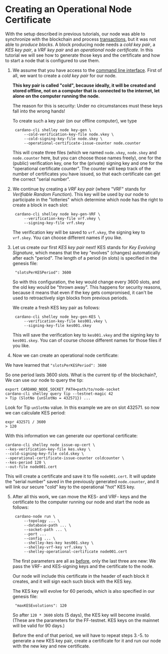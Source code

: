 # Creating an Operational Node Certificate

With the setup described in previous tutorials,
our node was able to synchronize with the blockchain and process [transactions](tx.md),
but it was not able to _produce blocks_.
A block producing node needs a _cold key pair_, a _KES key pair_, a _VRF key pair_ and an _operational node certificate_.
In this tutorial we will see how to generate those keys and the certificate and how to start a node that is configured to use them.

1. We assume that you have access to the [command line interface](cli.md).
   First of all, we want to create a _cold key pair_ for our node.

   __This key pair is called "cold", because ideally, it will be created and stored offline, not on a computer that is connected to the internet,
   let alone on the computer running the node.__

   The reason for this is security: Under no circumstances must these keys fall into the wrong hands!

   To create such a key pair (on our offline computer), we type

        cardano-cli shelley node key-gen \
            --cold-verification-key-file node.vkey \
            --cold-signing-key-file node.skey \
            --operational-certificate-issue-counter node.counter

   This will create three files (which we named `node.vkey`, `node.skey` and `node.counter` here, but you can choose those names freely),
   one for the (public) verification key, one for the (private) signing key and one for the "operational certificate counter".
   The counter will keep track of the number of certificates you have issued, so that each certificate can get the correct "serial number".

2. We continue by creating a _VRF key pair_ (where "VRF" stands for _Verifiable Random Function_).
   This key will be used by our node to participate in the "lotteries" which determine
   which node has the right to create a block in each slot:

        cardano-cli shelley node key-gen-VRF \
            --verification-key-file vrf.vkey \
            --signing-key-file vrf.skey

   The verification key will be saved to `vrf.vkey`, the signing key to `vrf.skey`. You can choose different names if you like.

3. Let us create our first _KES key pair_ next! KES stands for _Key Evolving Signature_, which means that the key "evolves" (changes)
   automatically after each "period". The length of a period (in slots) is specified in the genesis file:

        "slotsPerKESPeriod": 3600

   So with this configuration, the key would change every 3600 slots, and the old key would be "thrown away". This happens for security reasons,
   because it means that even if the key gets compromised, it can't be used to retroactively sign blocks from previous periods.

   We create a fresh KES key pair as follows:

        cardano-cli shelley node key-gen-KES \
            --verification-key-file kes001.vkey \
            --signing-key-file kes001.skey

   This will save the verification key to `kes001.vkey` and the signing key to `kes001.skey`.
   You can of course choose different names for those files if you like.

4. Now we can create an operational node certificate:

We have learned that  `"slotsPerKESPeriod": 3600`

So one period lasts 3600 slots. What is the current tip of the blockchain?,
We can use our node to query the tip:

    export CARDANO_NODE_SOCKET_PATH=path/to/node-socket
    cardano-cli shelley query tip --testnet-magic 42
    > Tip (SlotNo {unSlotNo = 432571}) ...

Look for Tip `unSlotNo` value. In this example we are on slot 432571. so now we can calculate KES period:

    expr 432571 / 3600
    > 120

With this information we can generate our opertional certificate:

    cardano-cli shelley node issue-op-cert \
    --kes-verification-key-file kes.vkey \
    --cold-signing-key-file cold.skey \
    --operational-certificate-issue-counter coldcounter \
    --kes-period 120 \
    --out-file node001.cert


   This will create a certificate and save it to file `node001.cert`.
   It will update the "serial number" saved in the previously generated `node.counter`,
   and it will link our secure "cold" key to the operational "hot" KES key.

5. After all this work, we can move the KES- and VRF- keys and the certificate to the computer running our node and start the node as follows:

        cardano-node run \
            --topology ... \
            --database-path ... \
            --socket-path ... \
            --port ...
            --config ... \
            --shelley-kes-key kes001.skey \
            --shelley-vrf-key vrf.skey \
            --shelley-operational-certificate node001.cert

   The first parameters are all as [before](ekg.md), only the last three are new: We pass the VRF- and KES-signing keys and the certificate to the node.

   Our node will include this certificate in the header of each block it creates,
   and it will sign each such block with the KES key.

   The KES key will evolve for 60 periods, which is also specified in our genesis file:

        "maxKESEvolutions": 120

   So after `120 * 3600` slots (5 days), the KES key will become invalid.
   (These are the parameters for the FF-testnet. KES keys on the mainnet will be valid for 90 days.)

   Before the end of that period, we will have to repeat steps 3.-5. to generate a new KES key pair, create a certificate for it and run our node with the new key and new certificate.
